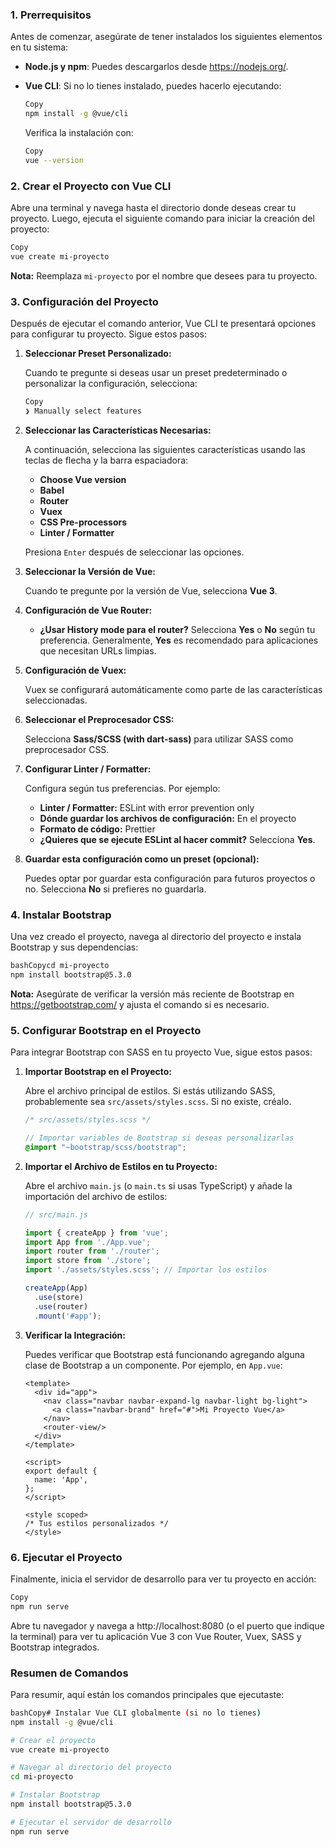 ### **1. Prerrequisitos**

Antes de comenzar, asegúrate de tener instalados los siguientes elementos en tu sistema:

- **Node.js y npm**: Puedes descargarlos desde https://nodejs.org/.

- **Vue CLI**: Si no lo tienes instalado, puedes hacerlo ejecutando:

  ```bash
  Copy
  npm install -g @vue/cli
  ```

  Verifica la instalación con:

  ```bash
  Copy
  vue --version
  ```

### **2. Crear el Proyecto con Vue CLI**

Abre una terminal y navega hasta el directorio donde deseas crear tu proyecto. Luego, ejecuta el siguiente comando para iniciar la creación del proyecto:

```bash
Copy
vue create mi-proyecto
```

**Nota:** Reemplaza `mi-proyecto` por el nombre que desees para tu proyecto.

### **3. Configuración del Proyecto**

Después de ejecutar el comando anterior, Vue CLI te presentará opciones para configurar tu proyecto. Sigue estos pasos:

1. **Seleccionar Preset Personalizado:**

   Cuando te pregunte si deseas usar un preset predeterminado o personalizar la configuración, selecciona:

   ```bash
   Copy
   ❯ Manually select features
   ```

2. **Seleccionar las Características Necesarias:**

   A continuación, selecciona las siguientes características usando las teclas de flecha y la barra espaciadora:

   - **Choose Vue version**
   - **Babel**
   - **Router**
   - **Vuex**
   - **CSS Pre-processors**
   - **Linter / Formatter**

   Presiona `Enter` después de seleccionar las opciones.

3. **Seleccionar la Versión de Vue:**

   Cuando te pregunte por la versión de Vue, selecciona **Vue 3**.

4. **Configuración de Vue Router:**

   - **¿Usar History mode para el router?** Selecciona **Yes** o **No** según tu preferencia. Generalmente, **Yes** es recomendado para aplicaciones que necesitan URLs limpias.

5. **Configuración de Vuex:**

   Vuex se configurará automáticamente como parte de las características seleccionadas.

6. **Seleccionar el Preprocesador CSS:**

   Selecciona **Sass/SCSS (with dart-sass)** para utilizar SASS como preprocesador CSS.

7. **Configurar Linter / Formatter:**

   Configura según tus preferencias. Por ejemplo:

   - **Linter / Formatter:** ESLint with error prevention only
   - **Dónde guardar los archivos de configuración:** En el proyecto
   - **Formato de código:** Prettier
   - **¿Quieres que se ejecute ESLint al hacer commit?** Selecciona **Yes**.

8. **Guardar esta configuración como un preset (opcional):**

   Puedes optar por guardar esta configuración para futuros proyectos o no. Selecciona **No** si prefieres no guardarla.

### **4. Instalar Bootstrap**

Una vez creado el proyecto, navega al directorio del proyecto e instala Bootstrap y sus dependencias:

```bash
bashCopycd mi-proyecto
npm install bootstrap@5.3.0
```

**Nota:** Asegúrate de verificar la versión más reciente de Bootstrap en https://getbootstrap.com/ y ajusta el comando si es necesario.

### **5. Configurar Bootstrap en el Proyecto**

Para integrar Bootstrap con SASS en tu proyecto Vue, sigue estos pasos:

1. **Importar Bootstrap en el Proyecto:**

   Abre el archivo principal de estilos. Si estás utilizando SASS, probablemente sea `src/assets/styles.scss`. Si no existe, créalo.

   ```scss
   /* src/assets/styles.scss */
   
   // Importar variables de Bootstrap si deseas personalizarlas
   @import "~bootstrap/scss/bootstrap";
   ```

2. **Importar el Archivo de Estilos en tu Proyecto:**

   Abre el archivo `main.js` (o `main.ts` si usas TypeScript) y añade la importación del archivo de estilos:

   ```javascript
   // src/main.js
   
   import { createApp } from 'vue';
   import App from './App.vue';
   import router from './router';
   import store from './store';
   import './assets/styles.scss'; // Importar los estilos
   
   createApp(App)
     .use(store)
     .use(router)
     .mount('#app');
   ```

3. **Verificar la Integración:**

   Puedes verificar que Bootstrap está funcionando agregando alguna clase de Bootstrap a un componente. Por ejemplo, en `App.vue`:

   ```vue
   <template>
     <div id="app">
       <nav class="navbar navbar-expand-lg navbar-light bg-light">
         <a class="navbar-brand" href="#">Mi Proyecto Vue</a>
       </nav>
       <router-view/>
     </div>
   </template>
   
   <script>
   export default {
     name: 'App',
   };
   </script>
   
   <style scoped>
   /* Tus estilos personalizados */
   </style>
   ```

### **6. Ejecutar el Proyecto**

Finalmente, inicia el servidor de desarrollo para ver tu proyecto en acción:

```bash
Copy
npm run serve
```

Abre tu navegador y navega a http://localhost:8080 (o el puerto que indique la terminal) para ver tu aplicación Vue 3 con Vue Router, Vuex, SASS y Bootstrap integrados.

### **Resumen de Comandos**

Para resumir, aquí están los comandos principales que ejecutaste:

```bash
bashCopy# Instalar Vue CLI globalmente (si no lo tienes)
npm install -g @vue/cli

# Crear el proyecto
vue create mi-proyecto

# Navegar al directorio del proyecto
cd mi-proyecto

# Instalar Bootstrap
npm install bootstrap@5.3.0

# Ejecutar el servidor de desarrollo
npm run serve
```